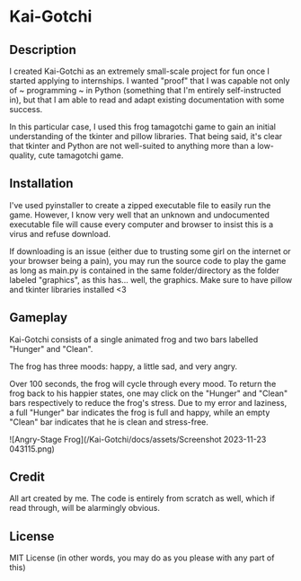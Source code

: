 # Kai-Gotchi

## Description

I created Kai-Gotchi as an extremely small-scale project for fun once I started applying to internships.
I wanted "proof" that I was capable not only of ~ programming ~ in Python (something that I'm entirely
self-instructed in), but that I am able to read and adapt existing documentation with some success.

In this particular case, I used this frog tamagotchi game to gain an initial understanding of the tkinter
and pillow libraries. That being said, it's clear that tkinter and Python are not well-suited to anything
more than a low-quality, cute tamagotchi game.

## Installation

I've used pyinstaller to create a zipped executable file to easily run the game. However, I know very well
that an unknown and undocumented executable file will cause every computer and browser to insist this is
a virus and refuse download.

If downloading is an issue (either due to trusting some girl on the internet or your browser being a pain),
you may run the source code to play the game as long as main.py is contained in the same folder/directory
as the folder labeled "graphics", as this has... well, the graphics. Make sure to have pillow and tkinter
libraries installed <3

## Gameplay

Kai-Gotchi consists of a single animated frog and two bars labelled "Hunger" and "Clean".

The frog has three moods: happy, a little sad, and very angry.

Over 100 seconds, the frog will cycle through every mood. To return the frog back to his happier states,
one may click on the "Hunger" and "Clean" bars respectively to reduce the frog's stress. Due to my error
and laziness, a full "Hunger" bar indicates the frog is full and happy, while an empty "Clean" bar indicates
that he is clean and stress-free.

![Angry-Stage Frog](/Kai-Gotchi/docs/assets/Screenshot 2023-11-23 043115.png)

## Credit

All art created by me. The code is entirely from scratch as well, which if read through, will be alarmingly obvious.

## License

MIT License (in other words, you may do as you please with any part of this)
